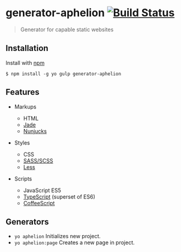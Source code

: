 # generator-aphelion [![Build Status](https://travis-ci.org/jackrobertscott/generator-aphelion.svg)](https://travis-ci.org/jackrobertscott/generator-aphelion)
> Generator for capable static websites

## Installation
Install with [npm](https://npmjs.org/package/generator-aphelion)

```
$ npm install -g yo gulp generator-aphelion
```

## Features
- Markups
  - HTML
  - [Jade](http://jade-lang.com/)
  - [Nunjucks](https://mozilla.github.io/nunjucks/)

- Styles
  - CSS
  - [SASS/SCSS](http://sass-lang.com/)
  - [Less](http://lesscss.org/)

- Scripts
  - JavaScript ES5
  - [TypeScript](http://www.typescriptlang.org/) (superset of ES6)
  - [CoffeeScript](http://coffeescript.org/)

## Generators
- `yo aphelion` Initializes new project.
- `yo aphelion:page` Creates a new page in project.
